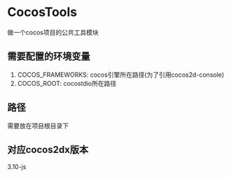 # CocosTools
做一个cocos项目的公共工具模块

## 需要配置的环境变量
1. COCOS_FRAMEWORKS: cocos引擎所在路径(为了引用cocos2d-console)
2. COCOS_ROOT: cocostdio所在路径

## 路径
需要放在项目根目录下

## 对应cocos2dx版本
3.10-js
